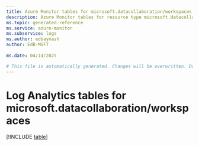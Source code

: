 ```yaml
---
title: Azure Monitor tables for microsoft.datacollaboration/workspaces
description: Azure Monitor tables for resource type microsoft.datacollaboration/workspaces
ms.topic: generated-reference
ms.service: azure-monitor
ms.subservice: logs
ms.author: edbaynash
author: EdB-MSFT
   
ms.date: 04/14/2025

# This file is automatically generated. Changes will be overwritten. Do not change this file directly.
---
```


# Log Analytics tables for microsoft.datacollaboration/workspaces  

[!INCLUDE [table](~/reusable-content/ce-skilling/azure/includes/azure-monitor/reference/tables/microsoft-datacollaboration_workspaces-include.md)]

